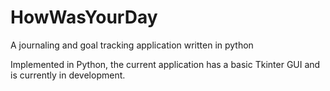 # HowWasYourDay
A journaling and goal tracking application written in python

Implemented in Python, the current application has a basic Tkinter GUI and is currently in development.
